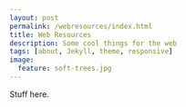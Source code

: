 ```yaml
---
layout: post
permalink: /webresources/index.html
title: Web Resources
description: Some cool things for the web
tags: [about, Jekyll, theme, responsive]
image:
  feature: soft-trees.jpg
---
```


Stuff here.